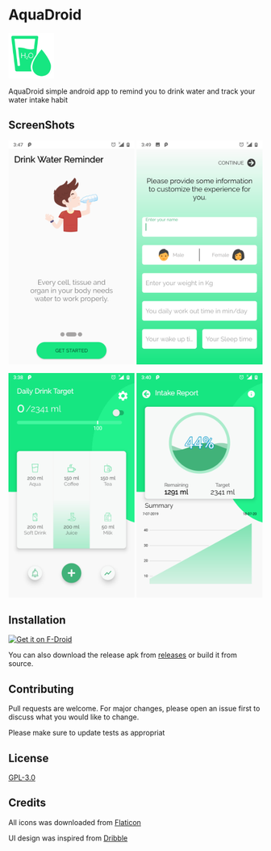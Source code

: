 # AquaDroid

<img src="/fastlane/metadata/android/en-US/images/featureGraphic.png" width="90px">

AquaDroid simple android app to remind you to drink water and track your water intake habit

## ScreenShots

<img src="/fastlane/metadata/android/en-US/images/phoneScreenshots/1-Intro.png" width="250px"> <img src="/fastlane/metadata/android/en-US/images/phoneScreenshots/2-Edit.png" width="250px"> 

<img src="/fastlane/metadata/android/en-US/images/phoneScreenshots/3-home.png" width="250px"> <img src="/fastlane/metadata/android/en-US/images/phoneScreenshots/4-Stats.png" width="250px"> 

## Installation

[<img src="https://fdroid.gitlab.io/artwork/badge/get-it-on.png"
     alt="Get it on F-Droid"
     height="80">](https://f-droid.org/packages/io.github.z3r0c00l_2k.aquadroid/)

You can also download the release apk from [releases](https://github.com/z3r0c00l-2k/AquaDroid/releases) or build it from source.

## Contributing
Pull requests are welcome. For major changes, please open an issue first to discuss what you would like to change.

Please make sure to update tests as appropriat

## License
[GPL-3.0](https://github.com/z3r0c00l-2k/AquaDroid/blob/master/LICENSE)

## Credits
All icons was downloaded from [Flaticon](https://www.flaticon.com)

UI design was inspired from [Dribble](https://dribbble.com)
